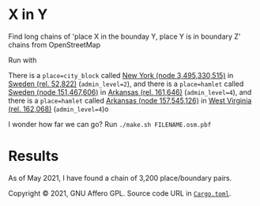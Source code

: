 # X in Y

Find long chains of 'place X in the bounday Y, place Y is in boundary Z' chains from OpenStreetMap

Run with 

There is a `place=city_block` called [New York (node 3,495,330,515)](https://www.openstreetmap.org/node/3495330515) in [Sweden (rel. 52,822)](https://www.openstreetmap.org/relation/52822) (`admin_level=2`), and there is a `place=hamlet` called [Sweden (node 151,467,606)](https://www.openstreetmap.org/node/151467606) in [Arkansas (rel. 161,646)](https://www.openstreetmap.org/relation/161646) (`admin_level=4`), and there is a `place=hamlet` called [Arkansas (node 157,545,126)](https://www.openstreetmap.org/node/157545126) in [West Virginia (rel. 162,068)](https://www.openstreetmap.org/relation/162068) (`admin_level=4`)o

I wonder how far we can go? Run `./make.sh FILENAME.osm.pbf`

# Results

As of May 2021, I have found a chain of 3,200 place/boundary pairs.

Copyright © 2021, GNU Affero GPL. Source code URL in [`Cargo.toml`](Cargo.toml).
